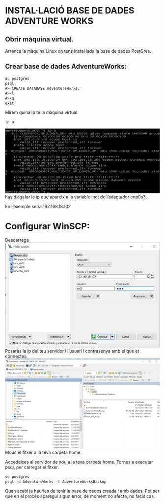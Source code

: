 # INSTAL·LACIÓ BASE DE DADES ADVENTURE WORKS

## Obrir màquina virtual.

 Arranca la màquina Linux on tens instal·lada la base de dades PostGres.

## Crear base de dades AdventureWorks:
```
su postgres
psql
#> CREATE DATABASE AdventureWorks;
#>\l 
#>\q
exit
```

Mirem quina ip té la màquina virtual.
```
ip a
```

![Image1](https://github.com/fbarraga/Postgres-DB/blob/main/UF2/Databases/adventureworks/image1.png?raw=true)
has d’agafar la ip que apareix a la variable inet de l’adaptador enp0s3.

En l’exemple seria 192.168.18.102

# Configurar WinSCP:

 Descarrega
![Image2](https://github.com/fbarraga/Postgres-DB/blob/main/UF2/Databases/adventureworks/image2.png?raw=true)
Posaràs la ip del teu servidor i l’usuari i contrasenya amb el que et connectes.
![Image3](https://github.com/fbarraga/Postgres-DB/blob/main/UF2/Databases/adventureworks/image3.png?raw=true)
Mous el fitxer a la teva carpeta home:
 
Accedeixes al servidor de nou a la teva carpeta home.
Tornes a executar psql, per carregar el fitxer.
```
su postgres
psql -d AdventureWorks -f AdventureWorksBackup
```

Quan acabi ja hauries de tenir la base de dades creada i amb dades. Pot ser que en el procés aparegui algun error, de moment no afecta, no facis cas.

